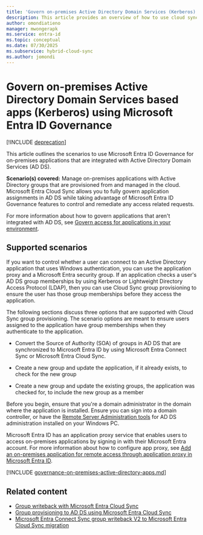 ```yaml
---
title: 'Govern on-premises Active Directory Domain Services (Kerberos) application access with groups from the cloud'
description: This article provides an overview of how to use cloud sync to govern on-premises application access using groups.
author: omondiatieno
manager: mwongerapk
ms.service: entra-id
ms.topic: conceptual
ms.date: 07/30/2025
ms.subservice: hybrid-cloud-sync
ms.author: jomondi
---
```


# Govern on-premises Active Directory Domain Services based apps (Kerberos) using Microsoft Entra ID Governance

[!INCLUDE [deprecation](~/includes/gwb-v2-deprecation.md)]

This article outlines the scenarios to use Microsoft Entra ID Governance for on-premises applications that are integrated with Active Directory Domain Services (AD DS).

**Scenario(s) covered:** Manage on-premises applications with Active
Directory groups that are provisioned from and managed in the cloud.
Microsoft Entra Cloud Sync allows you to fully govern application
assignments in AD DS while taking advantage of Microsoft Entra ID
Governance features to control and remediate any access related
requests.

For more information about how to govern applications that aren't integrated with AD DS, see [Govern access for applications in your environment](/entra/id-governance/identity-governance-applications-prepare).

## Supported scenarios

If you want to control whether a user can connect to an Active
Directory application that uses Windows authentication, you can use the
application proxy and a Microsoft Entra security group. If an
application checks a user's AD DS group memberships by using Kerberos or Lightweight Directory Access Protocol (LDAP),
then you can use Cloud Sync group provisioning to ensure the user has
those group memberships before they access the application.

The following sections discuss three options that are supported with
Cloud Sync group provisioning. The scenario options are meant to ensure
users assigned to the application have group memberships when they
authenticate to the application.

- Convert the Source of Authority (SOA) of groups in AD DS that are synchronized to Microsoft Entra ID by using Microsoft Entra Connect Sync or Microsoft Entra Cloud Sync.

- Create a new group and update the application, if it already exists,
  to check for the new group

- Create a new group and update the existing groups, the application was
  checked for, to include the new group as a member

Before you begin, ensure that you're a domain administrator in the
domain where the application is installed. Ensure you can sign into a
domain controller, or have the [Remote Server Administration tools](/troubleshoot/windows-server/system-management-components/remote-server-administration-tools) for AD DS administration installed on your Windows PC.

Microsoft Entra ID has an application proxy service that enables users
to access on-premises applications by signing in with their Microsoft
Entra account. For more information about how to configure app proxy, see [Add an on-premises application for remote access through application proxy in Microsoft Entra ID](/entra/identity/app-proxy/application-proxy-add-on-premises-application).




[!INCLUDE [governance-on-premises-active-directory-apps.md](~/includes/governance/governance-on-premises-active-directory-apps.md)]



## Related content
- [Group writeback with Microsoft Entra Cloud Sync ](../group-writeback-cloud-sync.md)
- [Group provisioning to AD DS using Microsoft Entra Cloud Sync](how-to-configure-entra-to-active-directory.md)
- [Microsoft Entra Connect Sync group writeback V2 to Microsoft Entra Cloud Sync migration](migrate-group-writeback.md)
